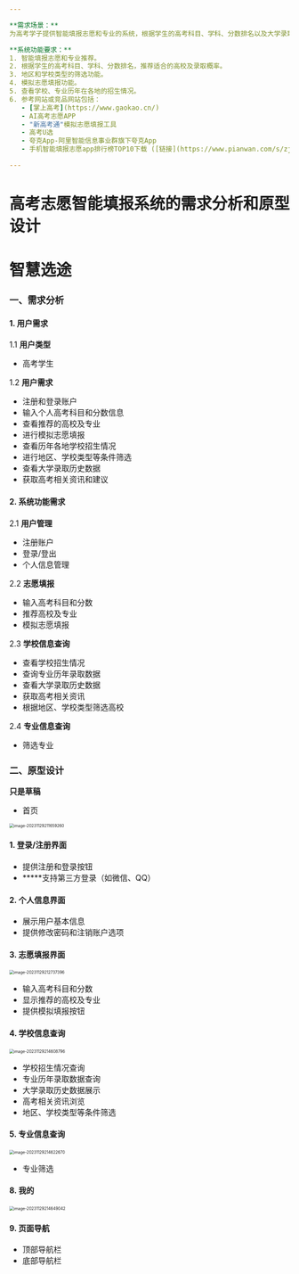 ```yaml
---

**需求场景：**
为高考学子提供智能填报志愿和专业的系统，根据学生的高考科目、学科、分数排名以及大学录取的历史数据，推荐学生适合高校的录取概率。系统应具备地区和学校类型的筛选功能。

**系统功能要求：**
1. 智能填报志愿和专业推荐。
2. 根据学生的高考科目、学科、分数排名，推荐适合的高校及录取概率。
3. 地区和学校类型的筛选功能。
4. 模拟志愿填报功能。
5. 查看学校、专业历年在各地的招生情况。
6. 参考网站或竞品网站包括：
   - [掌上高考](https://www.gaokao.cn/)
   - AI高考志愿APP
   - "新高考通"模拟志愿填报工具
   - 高考U选
   - 夸克App-阿里智能信息事业群旗下夸克App
   - 手机智能填报志愿app排行榜TOP10下载 ([链接](https://www.pianwan.com/s/zj-562416))

---
```


# **高考志愿智能填报系统的需求分析和原型设计**

# **智慧选途**

### 一、需求分析

#### 1. 用户需求

1.1 **用户类型**

-   高考学生

1.2 **用户需求**

-   注册和登录账户
-   输入个人高考科目和分数信息
-   查看推荐的高校及专业
-   进行模拟志愿填报
-   查看历年各地学校招生情况
-   进行地区、学校类型等条件筛选
-   查看大学录取历史数据
-   获取高考相关资讯和建议

#### 2. 系统功能需求

2.1 **用户管理**

-   注册账户
-   登录/登出
-   个人信息管理

2.2 **志愿填报**

-   输入高考科目和分数
-   推荐高校及专业
-   模拟志愿填报

2.3 **学校信息查询**

-   查看学校招生情况
-   查询专业历年录取数据
-   查看大学录取历史数据
-   获取高考相关资讯
-   根据地区、学校类型筛选高校

2.4 **专业信息查询**

-   筛选专业

### 二、原型设计

**只是草稿**

-   首页

<img src="https://cdn.jsdelivr.net/gh/ZeirSor/picgo_img@main/202311292116511.png" alt="image-20231129211659260" style="zoom:50%;" />

#### 1. 登录/注册界面

-   提供注册和登录按钮
-   *****支持第三方登录（如微信、QQ）

#### 2. 个人信息界面

-   展示用户基本信息
-   提供修改密码和注销账户选项

#### 3. 志愿填报界面

<img src="https://cdn.jsdelivr.net/gh/ZeirSor/picgo_img@main/202311292127459.png" alt="image-20231129212737396" style="zoom: 50%;" />

-   输入高考科目和分数
-   显示推荐的高校及专业
-   提供模拟填报按钮

#### 4. 学校信息查询


<img src="../AppData/Roaming/Typora/typora-user-images/image-20231129214608796.png" alt="image-20231129214608796" style="zoom:50%;" />


-   学校招生情况查询
-   专业历年录取数据查询
-   大学录取历史数据展示
-   高考相关资讯浏览
-   地区、学校类型等条件筛选

#### 5. 专业信息查询

<img src="https://cdn.jsdelivr.net/gh/ZeirSor/picgo_img@main/202311292146717.png" alt="image-20231129214622670" style="zoom:50%;" />

-   专业筛选

#### 8. 我的

<img src="https://cdn.jsdelivr.net/gh/ZeirSor/picgo_img@main/202311292146085.png" alt="image-20231129214649042" style="zoom:50%;" />

#### 9. 页面导航

-   顶部导航栏
-   底部导航栏
